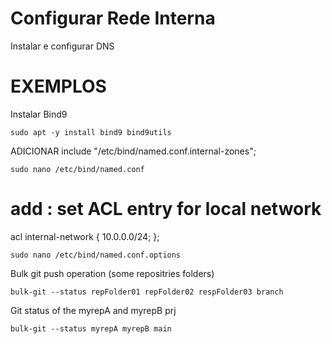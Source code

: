 # Configurar Rede Interna

Instalar e configurar DNS


# EXEMPLOS
Instalar Bind9

```
sudo apt -y install bind9 bind9utils 
```
ADICIONAR include "/etc/bind/named.conf.internal-zones";
```
sudo nano /etc/bind/named.conf  
```
# add : set ACL entry for local network
acl internal-network {
        10.0.0.0/24;
};

```
sudo nano /etc/bind/named.conf.options 
```

Bulk git push operation (some repositries folders)
 
```
bulk-git --status repFolder01 repFolder02 respFolder03 branch 
```

Git status of the myrepA and myrepB prj
```
bulk-git --status myrepA myrepB main 
```
